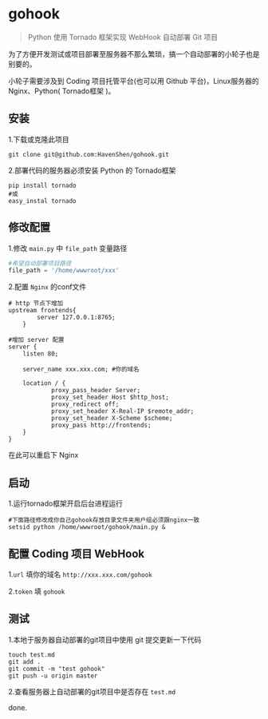 gohook
===

> Python 使用 Tornado 框架实现 WebHook 自动部署 Git 项目

为了方便开发测试或项目部署至服务器不那么繁琐，搞一个自动部署的小轮子也是别要的。

小轮子需要涉及到 Coding 项目托管平台(也可以用 Github 平台)，Linux服务器的Nginx、Python( Tornado框架 )。

## 安装

1.下载或克隆此项目

```shell
git clone git@github.com:HavenShen/gohook.git
```

2.部署代码的服务器必须安装 Python 的 Tornado框架

```shell
pip install tornado
#或
easy_instal tornado
```

## 修改配置

1.修改 `main.py` 中 `file_path` 变量路径

```python
#希望自动部署项目路径
file_path = '/home/wwwroot/xxx'
```

2.配置 `Nginx` 的conf文件

```shell
# http 节点下增加
upstream frontends{
		server 127.0.0.1:8765;
	}
	
#增加 server 配置
server {
    listen 80;

    server_name xxx.xxx.com; #你的域名

    location / {
            proxy_pass_header Server;
            proxy_set_header Host $http_host;
            proxy_redirect off;
            proxy_set_header X-Real-IP $remote_addr;
            proxy_set_header X-Scheme $scheme;
            proxy_pass http://frontends;
    }
}
```
在此可以重启下 Nginx


## 启动

1.运行tornado框架开启后台进程运行

```shell
#下面路径修改成你自己gohook存放目录文件夹用户组必须跟nginx一致
setsid python /home/wwwroot/gohook/main.py &
```

## 配置 Coding 项目 WebHook 

1.`url` 填你的域名 `http://xxx.xxx.com/gohook`

2.`token` 填 `gohook`

## 测试

1.本地于服务器自动部署的git项目中使用 git 提交更新一下代码

```shell
touch test.md
git add .
git commit -m "test gohook"
git push -u origin master 
```

2.查看服务器上自动部署的git项目中是否存在 `test.md`

done.
